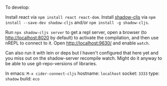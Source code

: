 To develop:

Install react via `npm install react react-dom`.
Install [shadow-cljs](https://github.com/thheller/shadow-cljs) via `npm install --save-dev shadow-cljs` and/or `npm install -g shadow-cljs`.

Run `npx shadow-cljs server` to get a repl server, open a browser (to [http://localhost:8020](http://localhost:8020) by default) to activate the compilation, and then use nREPL to connect to it. Open [http://localhost:9630/](http://localhost:9630/) and enable `watch`.

Can also run it with lein or deps but I haven't configured that here yet and you miss out on the shadow-server recompile watch. Might do it anyway to be able to use git-repo-versions of libraries.

In emacs: `M-x cider-connect-cljs`
hostname: `localhost`
socket: `3333`
type: `shadow`
build: `eco`
